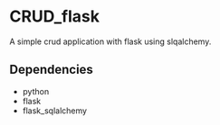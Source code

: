# CRUD_flask
A simple crud application with flask using slqalchemy.

## Dependencies
* python
* flask
* flask_sqlalchemy
